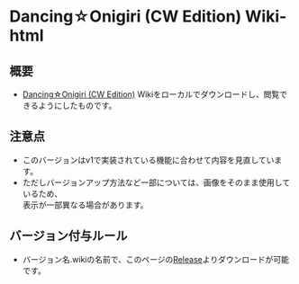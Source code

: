 # Dancing☆Onigiri (CW Edition) Wiki-html
## 概要
- [Dancing☆Onigiri (CW Edition)](https://github.com/cwtickle/danoniplus) Wikiをローカルでダウンロードし、閲覧できるようにしたものです。

## 注意点
- このバージョンはv1で実装されている機能に合わせて内容を見直しています。
- ただしバージョンアップ方法など一部については、画像をそのまま使用しているため、  
表示が一部異なる場合があります。

## バージョン付与ルール
- バージョン名.wikiの名前で、このページの[Release](../../releases)よりダウンロードが可能です。